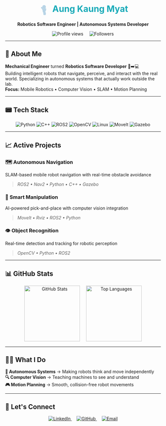 <h1 align="center">
  <svg width="40px" height="40px" viewBox="0 0 240 240" style="vertical-align:middle;">
    <!-- Man raising hand emoji in pale blue -->
    <circle cx="120" cy="70" r="35" fill="#b8d4e6"/>
    <ellipse cx="120" cy="140" rx="30" ry="50" fill="#b8d4e6"/>
    <ellipse cx="90" cy="110" rx="12" ry="35" fill="#b8d4e6" transform="rotate(-30 90 110)"/>
    <ellipse cx="150" cy="120" rx="10" ry="25" fill="#b8d4e6"/>
    <circle cx="75" cy="85" r="15" fill="#b8d4e6"/>
    <ellipse cx="120" cy="200" rx="15" ry="30" fill="#b8d4e6"/>
    <ellipse cx="140" cy="200" rx="15" ry="30" fill="#b8d4e6"/>
  </svg>
  <span style="color:#18aab8;">Aung Kaung Myat</span>
</h1>

<p align="center"><b>Robotics Software Engineer | Autonomous Systems Developer</b></p>

<p align="center">
  <img src="https://komarev.com/ghpvc/?username=AungKaung1928&color=blue&style=flat-square" alt="Profile views" />
  &nbsp;&nbsp;&nbsp;
  <img src="https://img.shields.io/github/followers/AungKaung1928?style=flat-square&color=blue" alt="Followers" />
</p>

---

## 💬 About Me

**Mechanical Engineer** turned **Robotics Software Developer** 🔧➡️💻  
Building intelligent robots that navigate, perceive, and interact with the real world. Specializing in autonomous systems that actually work outside the lab.  
**Focus:** Mobile Robotics • Computer Vision • SLAM • Motion Planning

---

## 📟 Tech Stack

<p align="center">
  <img src="https://img.shields.io/badge/Python-3776AB?style=for-the-badge&logo=python&logoColor=white" alt="Python" />
  <img src="https://img.shields.io/badge/C++-00599C?style=for-the-badge&logo=c%2B%2B&logoColor=white" alt="C++" />
  <img src="https://img.shields.io/badge/ROS2-22314E?style=for-the-badge&logo=ros&logoColor=white" alt="ROS2" />
  <img src="https://img.shields.io/badge/OpenCV-5C3EE8?style=for-the-badge&logo=opencv&logoColor=white" alt="OpenCV" />
  <img src="https://img.shields.io/badge/Linux-FCC624?style=for-the-badge&logo=linux&logoColor=black" alt="Linux" />
  <img src="https://img.shields.io/badge/MoveIt-FF6B6B?style=for-the-badge&logo=ros&logoColor=white" alt="MoveIt" />
  <img src="https://img.shields.io/badge/Gazebo-4285F4?style=for-the-badge&logo=robotframework&logoColor=white" alt="Gazebo" />
</p>

---

## 📈 Active Projects

### 🗺️ Autonomous Navigation  
SLAM-based mobile robot navigation with real-time obstacle avoidance  
> *ROS2 • Nav2 • Python • C++ • Gazebo*

### 🦾 Smart Manipulation  
AI-powered pick-and-place with computer vision integration  
> *MoveIt • Rviz • ROS2 • Python*

### 👁️ Object Recognition  
Real-time detection and tracking for robotic perception  
> *OpenCV • Python • ROS2*

---

## 📊 GitHub Stats

<p align="center">
  <img height="180em" src="https://github-readme-stats.vercel.app/api?username=AungKaung1928&show_icons=true&theme=github_dark&hide_border=true&title_color=58a6ff&icon_color=58a6ff" alt="GitHub Stats" />
  &nbsp;&nbsp;&nbsp;
  <img height="180em" src="https://github-readme-stats.vercel.app/api/top-langs/?username=AungKaung1928&layout=compact&theme=github_dark&hide_border=true&title_color=58a6ff" alt="Top Languages" />
</p>

---

## 🧑‍🚀 What I Do

**🤖 Autonomous Systems** → Making robots think and move independently  
**🔍 Computer Vision** → Teaching machines to see and understand  
**🎮 Motion Planning** → Smooth, collision-free robot movements  

---

## 🤝 Let's Connect

<p align="center">
  <a href="https://www.linkedin.com/in/aung-kaung-myat-30943a215/" target="_blank">
    <img src="https://img.shields.io/badge/LinkedIn-0A66C2?style=for-the-badge&logo=linkedin&logoColor=white" alt="LinkedIn" />
  </a>
  &nbsp;&nbsp;&nbsp;
  <a href="https://github.com/AungKaung1928" target="_blank">
    <img src="https://img.shields.io/badge/GitHub-181717?style=for-the-badge&logo=github&logoColor=white" alt="GitHub" />
  </a>
  &nbsp;&nbsp;&nbsp;
  <a href="mailto:aungkaungmyattt1928@gmail.com" target="_blank">
    <img src="https://img.shields.io/badge/Email-EA4335?style=for-the-badge&logo=gmail&logoColor=white" alt="Email" />
  </a>
</p>
